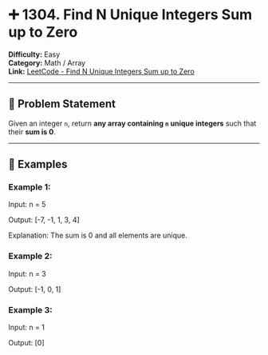 # ➕ 1304. Find N Unique Integers Sum up to Zero

**Difficulty:** Easy  
**Category:** Math / Array  
**Link:** [LeetCode - Find N Unique Integers Sum up to Zero](https://leetcode.com/problems/find-n-unique-integers-sum-up-to-zero/)

---

## 📝 Problem Statement

Given an integer `n`, return **any array containing `n` unique integers** such that their **sum is 0**.

---

## 🧠 Examples

### Example 1:
Input: n = 5

Output: [-7, -1, 1, 3, 4]

Explanation: The sum is 0 and all elements are unique.


### Example 2:
Input: n = 3

Output: [-1, 0, 1]


### Example 3:
Input: n = 1

Output: [0]